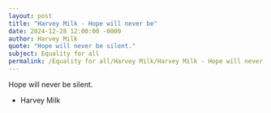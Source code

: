 ```yaml
---
layout: post
title: "Harvey Milk - Hope will never be"
date: 2024-12-28 12:00:00 -0000
author: Harvey Milk
quote: "Hope will never be silent."
subject: Equality for all
permalink: /Equality for all/Harvey Milk/Harvey Milk - Hope will never be
---
```


Hope will never be silent.

- Harvey Milk
